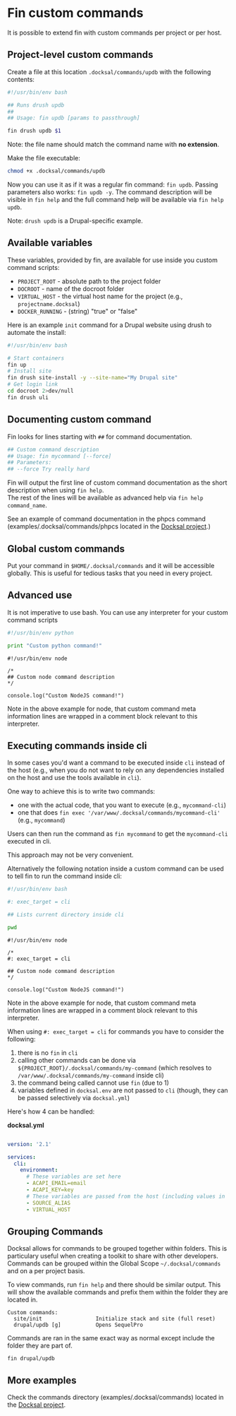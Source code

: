 # Fin custom commands

It is possible to extend fin with custom commands per project or per host.

## Project-level custom commands

Create a file at this location `.docksal/commands/updb` with the following contents:

```bash
#!/usr/bin/env bash

## Runs drush updb
##
## Usage: fin updb [params to passthrough]

fin drush updb $1
```
Note: the file name should match the command name with **no extension**.

Make the file executable:

```bash
chmod +x .docksal/commands/updb
```

Now you can use it as if it was a regular fin command: `fin updb`.
Passing parameters also works: `fin updb -y`.
The command description will be visible in `fin help` and the full command help will be available via `fin help updb`.

Note: `drush updb` is a Drupal-specific example.

## Available variables

These variables, provided by fin, are available for use inside you custom command scripts:

* `PROJECT_ROOT` - absolute path to the project folder
* `DOCROOT` - name of the docroot folder
* `VIRTUAL_HOST` - the virtual host name for the project (e.g., `projectname.docksal`)
* `DOCKER_RUNNING` - (string) "true" or "false"


Here is an example `init` command for a Drupal website using drush to automate the install:  

```bash
#!/usr/bin/env bash

# Start containers
fin up
# Install site
fin drush site-install -y --site-name="My Drupal site"
# Get login link
cd docroot 2>dev/null
fin drush uli
```

## Documenting custom command

Fin looks for lines starting with `##` for command documentation.

```bash
## Custom command description
## Usage: fin mycommand [--force]
## Parameters:
## --force Try really hard
```

Fin will output the first line of custom command documentation as the short description when using `fin help`.  
The rest of the lines will be available as advanced help via `fin help command_name`.

See an example of command documentation in the phpcs command (examples/.docksal/commands/phpcs located in the [Docksal project](https://github.com/docksal/docksal).)

## Global custom commands

Put your command in `$HOME/.docksal/commands` and it will be accessible globally.
This is useful for tedious tasks that you need in every project.

## Advanced use

It is not imperative to use bash. You can use any interpreter for your custom command scripts

```python
#!/usr/bin/env python

print "Custom python command!"
```

```node
#!/usr/bin/env node

/*
## Custom node command description
*/

console.log("Custom NodeJS command!")
```

Note in the above example for node, that custom command meta information lines are wrapped in a comment block
relevant to this interpreter.

## Executing commands inside cli

In some cases you'd want a command to be executed inside `cli` instead of the host (e.g., when you do not want to rely on
any dependencies installed on the host and use the tools available in `cli`).

One way to achieve this is to write two commands:

- one with the actual code, that you want to execute (e.g., `mycommand-cli`)
- one that does `fin exec '/var/www/.docksal/commands/mycommand-cli'` (e.g., `mycommand`)

Users can then run the command as `fin mycommand` to get the `mycommand-cli` executed in cli.

This approach may not be very convenient.

Alternatively the following notation inside a custom command can be used to tell fin to run the command inside cli:

```bash
#!/usr/bin/env bash

#: exec_target = cli

## Lists current directory inside cli

pwd
```

```node
#!/usr/bin/env node

/*
#: exec_target = cli

## Custom node command description
*/

console.log("Custom NodeJS command!")
```

Note in the above example for node, that custom command meta information lines are wrapped in a comment block
relevant to this interpreter.

When using `#: exec_target = cli` for commands you have to consider the following:

1. there is no `fin` in `cli`
2. calling other commands can be done via `${PROJECT_ROOT}/.docksal/commands/my-command` (which resolves to `/var/www/.docksal/commands/my-command` inside cli)
3. the command being called cannot use `fin` (due to 1)
4. variables defined in `docksal.env` are not passed to `cli` (though, they can be passed selectively via `docksal.yml`)

Here's how 4 can be handled:

**docksal.yml**

```yaml

version: '2.1'

services:
  cli:
    environment:
      # These variables are set here
      - ACAPI_EMAIL=email
      - ACAPI_KEY=key
      # These variables are passed from the host (including values in `docksal.env`/`docksal-local.env`)
      - SOURCE_ALIAS
      - VIRTUAL_HOST
```

## Grouping Commands

Docksal allows for commands to be grouped together within folders. This is particulary useful when creating a toolkit to share with other developers. Commands can be grouped within the Global Scope `~/.docksal/commands` and on a per project basis.

To view commands, run `fin help` and there should be similar output. This will show the available commands and prefix them within the folder they are located in.

```
Custom commands:
  site/init                 Initialize stack and site (full reset)
  drupal/updb [g]     	    Opens SequelPro
```

Commands are ran in the same exact way as normal except include the folder they are part of.

```
fin drupal/updb
```

## More examples

Check the commands directory (examples/.docksal/commands) located in the [Docksal project](https://github.com/docksal/docksal).

